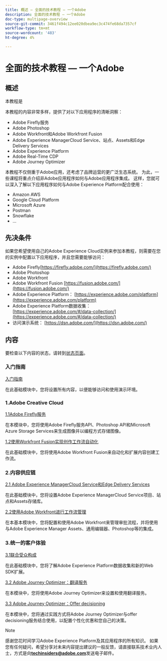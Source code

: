 ```yaml
---
title: 概述 — 全面的技术教程 — 一个Adobe
description: 全面的技术教程 — 一个Adobe
doc-type: multipage-overview
source-git-commit: 3461f494c12ee020dbea9ec3c474fe68da7357cf
workflow-type: tm+mt
source-wordcount: '483'
ht-degree: 4%

---
```


# 全面的技术教程 — 一个Adobe

## 概述

本教程是

本教程的内容非常多样，提供了对以下应用程序的清晰洞察：

- Adobe Firefly服务
- Adobe Photoshop
- Adobe Workfront和Adobe Workfront Fusion
- Adobe Experience ManagerCloud Service、站点、Assets和Edge Delivery Services
- Adobe Experience Platform
- Adobe Real-Time CDP
- Adobe Journey Optimizer


本教程不仅侧重于Adobe应用，还考虑了品牌运营的更广泛生态系统。 为此，一些课程将重点介绍非Adobe应用程序如何与Adobe应用程序集成。 这样，您就可以深入了解以下应用程序如何与Adobe Experience Platform配合使用：

- Amazon AWS
- Google Cloud Platform
- Microsoft Azure
- Postman
- Snowflake
- ...

## 先决条件

如果您希望使用自己的Adobe Experience Cloud实例来参加本教程，则需要在您的实例中配置以下应用程序，并且您需要能够访问：

- Adobe Firefly[https://firefly.adobe.com/](https://firefly.adobe.com/)
- Adobe Photoshop
- Adobe Workfront
- Adobe Workfront Fusion [https://fusion.adobe.com/](https://fusion.adobe.com/)
- Adobe Experience Platform： [https://experience.adobe.com/platform](https://experience.adobe.com/platform)
- Adobe Experience Platform数据收集： [https://experience.adobe.com/#/data-collection/](https://experience.adobe.com/#/data-collection/)
- 访问演示系统： [https://dsn.adobe.com/](https://dsn.adobe.com/)

## 内容

要检查以下内容的状态，请转到[状态页面](./status.md)。

### 入门指南

[入门指南](./modules/getting-started/gettingstarted/getting-started.md)

在此基础模块中，您将设置所有内容，以便能够访问和使用演示环境。

### 1.Adobe Creative Cloud

[1.1Adobe Firefly服务](./modules/creative-cloud/module1.1/firefly-services.md)

在本模块中，您将使用Adobe Firefly服务API、Photoshop API和Microsoft Azure Storage Services来生成图像并以编程方式存储图像。

[1.2使用Workfront Fusion实现创作工作流自动化](./modules/creative-cloud/module1.2/automation.md)

在此基础模块中，您将使用Adobe Workfront Fusion来自动化和扩展内容创建工作流。

### 2.内容供应链

[2.1 Adobe Experience ManagerCloud Service和Edge Delivery Services](./modules/csc/module2.1/aemcs.md)

在此基础模块中，您将设置Adobe Experience ManagerCloud Service项目、站点和Assets存储库。

[2.2使用Adobe Workfront进行工作流管理](./modules/csc/module2.2/workfront.md)

在本基本模块中，您将配置和使用Adobe Workfront来管理审批流程，并将使用与Adobe Experience Manager Assets、通用编辑器、Photoshop等的集成。

### 3.统一的客户体验

[3.1联合受众构成](./modules/uce/module3.1/fac.md)

在此基础模块中，您将了解Adobe Experience Platform数据收集和新的Web SDK扩展。

[3.2 Adobe Journey Optimizer：翻译服务](./modules/uce/module3.2/ajotranslationsvcs.md)

在本模块中，您将使用Adobe Journey Optimizer来设置和使用翻译服务。

[3.3 Adobe Journey Optimizer：Offer decisioning](./modules/uce/module3.3/offer-decisioning.md)

在本模块中，您将通过实践方式将Adobe Journey Optimizer与offer decisioning服务结合使用，以配置个性化优惠和您自己的决策。

>[!NOTE]
>
>感谢您花时间学习Adobe Experience Platform及其应用程序的所有知识。 如果您有任何疑问，希望分享对未来内容提出建议的一般反馈，请直接联系技术业内人士，方式是向&#x200B;**techinsiders@adobe.com**&#x200B;发送电子邮件。
